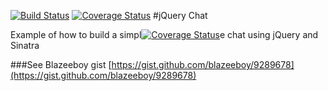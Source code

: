 [![Build Status](https://travis-ci.org/alu0100611298/chat.svg?branch=master)](https://travis-ci.org/alu0100611298/chat)
[![Coverage Status](https://coveralls.io/repos/alu0100611298/chat/badge.png)](https://coveralls.io/r/alu0100611298/chat)
#jQuery Chat

Example of how to build a simpl[![Coverage Status](https://coveralls.io/repos/alu0100611298/chat/badge.png)](https://coveralls.io/r/alu0100611298/chat)e chat using jQuery and Sinatra

###See 
Blazeeboy gist [https://gist.github.com/blazeeboy/9289678](https://gist.github.com/blazeeboy/9289678)
